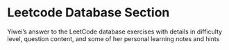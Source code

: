 # Leetcode Database Section

Yiwei’s answer to the LeetCode database exercises with details in difficulty level, question content, and some of her personal learning notes and hints
